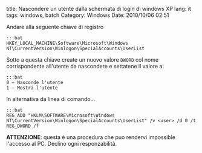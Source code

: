 title: Nascondere un utente dalla schermata di login di windows XP
lang: it
tags: windows, batch
Category: Windows
Date: 2010/10/06 02:51 

Andare alla seguente chiave di registro

	:::bat	
	HKEY_LOCAL_MACHINE\Software\Microsoft\Windows NT\CurrentVersion\Winlogon\SpecialAccounts\UserList

Sotto a questa chiave create un nuovo valore `DWORD` col nome corrispondente all'utente da nascondere e settatene il valore a:

    :::bat
	0 – Nasconde l'utente
	1 – Mostra l'utente

In alternativa da linea di comando...

	:::bat
	REG ADD "HKLM\SOFTWARE\Microsoft\Windows NT\CurrentVersion\Winlogon\SpecialAccounts\UserList" /v <user> /d 0 /t REG_DWORD /f

**ATTENZIONE**: questa è una procedura che puo rendervi impossible l'accesso al PC. Declino ogni responzabilità.